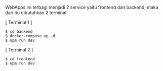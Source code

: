 WebApps ini terbagi menjadi 2 service yaitu frontend dan backend, maka dari itu dibutuhkan 2 terminal.

[ Terminal 1 ]
```
$ cd backend
$ docker-compose up -d
$ npm run dev
```

[ Terminal 2 ]
```
$ cd frontend
$ npm run dev
```
